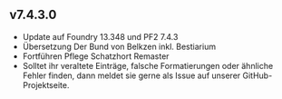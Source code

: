 ## v7.4.3.0
* Update auf Foundry 13.348 und PF2 7.4.3
* Übersetzung Der Bund von Belkzen inkl. Bestiarium
* Fortführen Pflege Schatzhort Remaster
* Solltet ihr veraltete Einträge, falsche Formatierungen oder ähnliche Fehler finden, dann meldet sie gerne als Issue auf unserer GitHub-Projektseite.